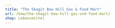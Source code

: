 ```yaml
---
title: "The Skagit Bow Hill Gas & Food Mart"
url: /bow/the-skagit-bow-hill-gas-und-food-mart/
shop: Lebensmittel
---
```

